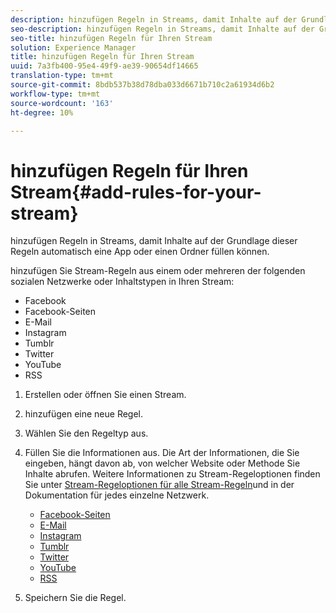 ```yaml
---
description: hinzufügen Regeln in Streams, damit Inhalte auf der Grundlage dieser Regeln automatisch eine App oder einen Ordner füllen können.
seo-description: hinzufügen Regeln in Streams, damit Inhalte auf der Grundlage dieser Regeln automatisch eine App oder einen Ordner füllen können.
seo-title: hinzufügen Regeln für Ihren Stream
solution: Experience Manager
title: hinzufügen Regeln für Ihren Stream
uuid: 7a3fb400-95e4-49f9-ae39-90654df14665
translation-type: tm+mt
source-git-commit: 8bdb537b38d78dba033d6671b710c2a61934d6b2
workflow-type: tm+mt
source-wordcount: '163'
ht-degree: 10%

---
```



# hinzufügen Regeln für Ihren Stream{#add-rules-for-your-stream}

hinzufügen Regeln in Streams, damit Inhalte auf der Grundlage dieser Regeln automatisch eine App oder einen Ordner füllen können.

hinzufügen Sie Stream-Regeln aus einem oder mehreren der folgenden sozialen Netzwerke oder Inhaltstypen in Ihren Stream:

* Facebook
* Facebook-Seiten
* E-Mail
* Instagram
* Tumblr
* Twitter
* YouTube
* RSS

1. Erstellen oder öffnen Sie einen Stream.
1. hinzufügen eine neue Regel.
1. Wählen Sie den Regeltyp aus.
1. Füllen Sie die Informationen aus. Die Art der Informationen, die Sie eingeben, hängt davon ab, von welcher Website oder Methode Sie Inhalte abrufen. Weitere Informationen zu Stream-Regeloptionen finden Sie unter [Stream-Regeloptionen für alle Stream-Regeln](../c-streams/c-stream-rule-options-for-all-stream-rules.md#c_stream_rule_options_for_all_stream_rules)und in der Dokumentation für jedes einzelne Netzwerk.

   * [Facebook-Seiten](../c-streams/c-facebook-page-rules.md#c_facebook_page_rules)
   * [E-Mail](../c-streams/c-email-rules.md#c_email_rules)
   * [Instagram](../c-streams/c-instagram-rules.md#c_instagram_rules)
   * [Tumblr](../c-streams/c-tumblr-rules.md#c_tumblr_rules)
   * [Twitter](../c-streams/c-twitter-rules.md#c_twitter_rules)
   * [YouTube](../c-streams/c-youtube-rules/c-youtube-rules.md#c_youtube_rules)
   * [RSS](../c-streams/c-rss-rules-streams.md#c_rss_rules_streams)

1. Speichern Sie die Regel.
